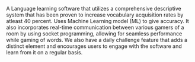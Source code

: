 A Language learning software that utilizes a comprehensive descriptive system that has been proven to increase
vocabulary acquisition rates by atleast 40 percent. 
Uses Machine Learning model (ML) to give accuracy.
It also incorporates real-time communication between various gamers of a room by using socket programming,
allowing for seamless performance while gaming of words.
We also have a daily challenge feature that adds a distinct element and encourages users to engage with the
software and learn from it on a regular basis.
